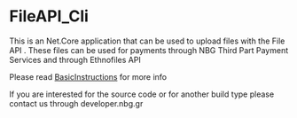 # FileAPI_Cli
This is an Net.Core application that can be used to upload files with the File API .
These files can be used for payments through NBG Third Part Payment Services and through Ethnofiles API

Please read [BasicInstructions](https://github.com/myNBGcode/FileAPI_Cli/blob/master/BasicInstructions.txt) for more info

If you are interested for the source code or for another build type please contact us through developer.nbg.gr
